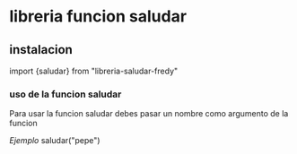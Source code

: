 # libreria funcion saludar

## instalacion
<p>import {saludar} from "libreria-saludar-fredy"</p>

### uso de la funcion saludar
<p>Para usar la funcion saludar debes pasar un nombre como argumento de la funcion</p>

*Ejemplo*
saludar("pepe")